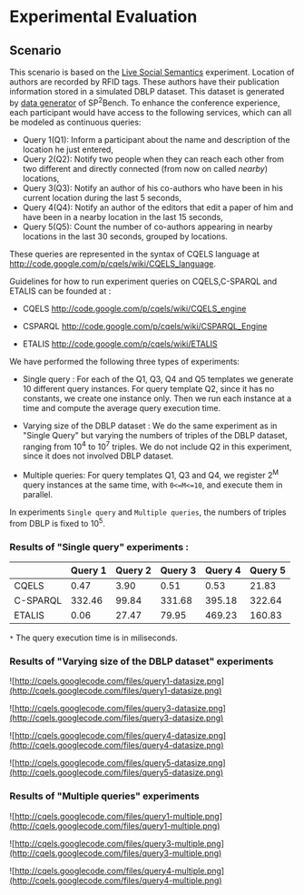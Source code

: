 # Experimental Evaluation #

## Scenario ##
This scenario is based on the [Live Social Semantics](http://ieeexplore.ieee.org/xpl/freeabs_all.jsp?arnumber=5470665)
experiment.  Location of authors are recorded by RFID tags. These authors have their publication information stored in a simulated DBLP dataset. This dataset is generated by [data generator](http://dbis.informatik.uni-freiburg.de/index.php?project=SP2B) of SP<sup>2</sup>Bench.
To enhance the conference experience, each participant would have access to the following services, which can all be modeled as continuous
queries:

  * Query 1(Q1):  Inform a participant about the name and description of the location he just entered,
  * Query 2(Q2): Notify two people when they can reach each other from two different and directly connected (from now on called _nearby_) locations,
  * Query 3(Q3): Notify an author of his co-authors who have been in his current location during the last 5 seconds,
  * Query 4(Q4): Notify an author of the editors that edit a paper of him and have been in a nearby location in the last 15 seconds,
  * Query 5(Q5): Count the number of co-authors appearing in nearby locations in the last 30 seconds, grouped by locations.

These queries are represented in the syntax of CQELS language at http://code.google.com/p/cqels/wiki/CQELS_language.

Guidelines for how to run experiment queries on CQELS,C-SPARQL and ETALIS can be founded at :

  * CQELS http://code.google.com/p/cqels/wiki/CQELS_engine

  * CSPARQL http://code.google.com/p/cqels/wiki/CSPARQL_Engine

  * ETALIS http://code.google.com/p/cqels/wiki/ETALIS

We have performed the following three types of experiments:

  * Single query : For each of the Q1, Q3, Q4 and Q5 templates we generate 10 different query instances. For query template Q2, since it has no constants, we create one instance only. Then we run each instance at a time and compute the average query execution time.

  * Varying size of the DBLP dataset : We do the same experiment as in "Single Query" but varying the numbers of triples of the DBLP dataset, ranging from 10<sup>4</sup> to 10<sup>7</sup> triples. We do not include Q2 in this experiment, since it does not involved DBLP dataset.


  * Multiple queries: For query templates Q1, Q3 and Q4, we register 2<sup>M</sup> query instances at the same time, with `0<=M<=10`, and execute them in parallel.

In experiments `Single query` and `Multiple queries`, the numbers of triples from DBLP is fixed to 10<sup>5</sup>.

### Results of "Single query" experiments : ###

|     | Query 1 | Query 2 | Query 3 | Query 4 | Query 5|
|:----|:--------|:--------|:--------|:--------|:-------|
|CQELS| 0.47    | 3.90    | 0.51	| 0.53    |  21.83 |
|C-SPARQL|332.46|	99.84|331.68	|395.18   | 322.64 |
|ETALIS|  0.06  | 27.47   |79.95	|469.23   |160.83  |

`*` The query execution time is in miliseconds.


### Results of "Varying size of the DBLP dataset" experiments ###

![http://cqels.googlecode.com/files/query1-datasize.png](http://cqels.googlecode.com/files/query1-datasize.png)

![http://cqels.googlecode.com/files/query3-datasize.png](http://cqels.googlecode.com/files/query3-datasize.png)

![http://cqels.googlecode.com/files/query4-datasize.png](http://cqels.googlecode.com/files/query4-datasize.png)

![http://cqels.googlecode.com/files/query5-datasize.png](http://cqels.googlecode.com/files/query5-datasize.png)

### Results of "Multiple queries" experiments ###

![http://cqels.googlecode.com/files/query1-multiple.png](http://cqels.googlecode.com/files/query1-multiple.png)

![http://cqels.googlecode.com/files/query3-multiple.png](http://cqels.googlecode.com/files/query3-multiple.png)

![http://cqels.googlecode.com/files/query4-multiple.png](http://cqels.googlecode.com/files/query4-multiple.png)